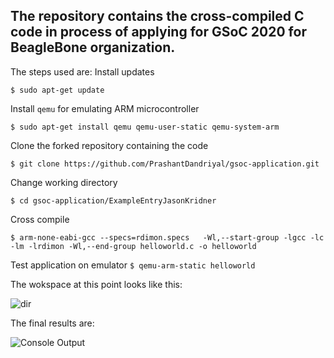 ## The repository contains the cross-compiled C code in process of applying for GSoC 2020 for BeagleBone organization.

The steps used are: 
Install updates

```$ sudo apt-get update```

Install ```qemu``` for emulating ARM microcontroller
```
$ sudo apt-get install qemu qemu-user-static qemu-system-arm
```
Clone the forked repository containing the code
```
$ git clone https://github.com/PrashantDandriyal/gsoc-application.git  
```
Change working directory

```
$ cd gsoc-application/ExampleEntryJasonKridner
```
Cross compile 
```
$ arm-none-eabi-gcc --specs=rdimon.specs   -Wl,--start-group -lgcc -lc -lm -lrdimon -Wl,--end-group helloworld.c -o helloworld
```
Test application on emulator
```$ qemu-arm-static helloworld```

The wokspace at this point looks like this:

![dir](https://github.com/PrashantDandriyal/gsoc-application/blob/master/ExampleEntryJasonKridner/dir_final.PNG)

The final results are:

![Console Output](https://github.com/PrashantDandriyal/gsoc-application/blob/master/ExampleEntryJasonKridner/console_output.PNG)
